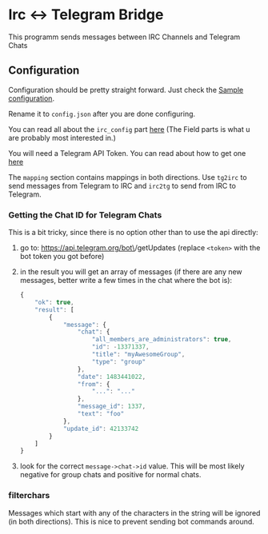 # Irc <-> Telegram Bridge 

This programm sends messages between IRC Channels and Telegram Chats

## Configuration

Configuration should be pretty straight forward. Just check the [Sample configuration](config.sample.json).

Rename it to `config.json` after you are done configuring.

You can read all about the `irc_config` part [here](https://aatxe.github.io/irc/irc/client/data/config/struct.Config.html) (The Field parts is what u are probably most interested in.)

You will need a Telegram API Token. You can read about how to get one [here](https://core.telegram.org/bots#botfather)

The `mapping` section contains mappings in both directions.
Use `tg2irc` to send messages from Telegram to IRC and `irc2tg` to send from IRC to Telegram.

### Getting the Chat ID for Telegram Chats

This is a bit tricky, since there is no option other than to use the api directly:

1. go to: https://api.telegram.org/bot\<token>/getUpdates (replace `<token>` with the bot token you got before)
2. in the result you will get an array of messages (if there are any new messages, better write a few times in the chat where the bot is):

    ```js
    {
        "ok": true,
        "result": [
            {
                "message": {
                    "chat": {
                        "all_members_are_administrators": true,
                        "id": -13371337,
                        "title": "myAwesomeGroup",
                        "type": "group"
                    },
                    "date": 1483441022,
                    "from": {
                        "...": "..."
                    },
                    "message_id": 1337,
                    "text": "foo"
                },
                "update_id": 42133742
            }
        ]
    }
    ```
3. look for the correct `message->chat->id` value. This will be most likely negative for group chats and positive for normal chats.

### filterchars
Messages which start with any of the characters in the string will be ignored (in both directions). This is nice to prevent sending bot commands around.
